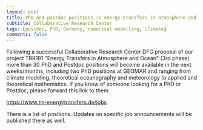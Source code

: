 ```yaml
---
layout: post
title: PhD and postdoc positions in energy transfers in atmosphere and ocean (Germany)
subtitle: Collaborative Research Center
tags: [postdoc, PhD, Germany, numerical modelling, climate]
comments: false
---
```

Following a successful Collaborative Research Center DFG proposal of our project TRR181 "Energy Transfers in Atmosphere and Ocean" (3rd phase) more than 30 PhD and Postdoc positions will become available in the next weeks/months, including two PhD positions at GEOMAR and ranging from climate modeling, theoretical oceanography and meteorology to applied and theoretical mathematics. If you know of someone looking for a PhD or Postdoc, please forward this link to them

https://www.trr-energytransfers.de/jobs

There is a list of positions. Updates on specific job announcements will be published there as well.
